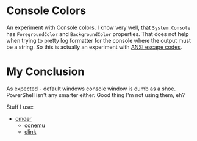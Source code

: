 Console Colors
==============

An experiment with Console colors. I know very well, that `System.Console`
has `ForegroundColor` and `BackgroundColor` properties. That does not help
when trying to pretty log formatter for the console where the output must
be a string. So this is actually an experiment with [ANSI escape codes](http://en.wikipedia.org/wiki/ANSI_escape_code).

My Conclusion
=============

As expected - default windows console window is dumb as a shoe. PowerShell
isn't any smarter either. Good thing I'm not using them, eh?

Stuff I use:
- [cmder](http://gooseberrycreative.com/cmder/)
  - [conemu](https://code.google.com/p/conemu-maximus5/)
  - [clink](http://mridgers.github.io/clink/)
